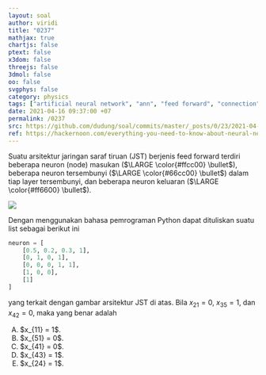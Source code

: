 ```yaml
---
layout: soal
author: viridi
title: "0237"
mathjax: true
chartjs: false
ptext: false
x3dom: false
threejs: false
3dmol: false
oo: false
svgphys: false
category: physics
tags: ["artificial neural network", "ann", "feed forward", "connection", "weight", "layer", "node", "neuron", "list", "python", "fi3201", "2020-2"]
date: 2021-04-16 09:37:00 +07
permalink: /0237
src: https://github.com/dudung/soal/commits/master/_posts/0/23/2021-04-16-ann-connection-6.md
ref: https://hackernoon.com/everything-you-need-to-know-about-neural-networks-8988c3ee4491
---
```

Suatu arsitektur jaringan saraf tiruan (JST) berjenis feed forward terdiri beberapa neuron (node) masukan ($\LARGE \color{#ffcc00} \bullet$), beberapa neuron tersembunyi ($\LARGE \color{#66cc00} \bullet$) dalam tiap layer tersembunyi, dan beberapa neuron keluaran ($\LARGE \color{#ff6600} \bullet$).

![]({{site.baseurl}}/assets/img/0/23/0231.png)

Dengan menggunakan bahasa pemrograman Python dapat dituliskan suatu list sebagai berikut ini

```python
neuron = [
	[0.5, 0.2, 0.3, 1],
	[0, 1, 0, 1],
	[0, 0, 0, 1, 1],
	[1, 0, 0],
	[1]
]
```

yang terkait dengan gambar arsitektur JST di atas. Bila $x_{21} = 0$, $x_{35} = 1$, dan $x_{42} = 0$, maka yang benar adalah

<ol type="A">
<li>$x_{11} = 1$.
<li>$x_{51} = 0$.
<li>$x_{41} = 0$.
<li>$x_{43} = 1$.
<li>$x_{24} = 1$.
